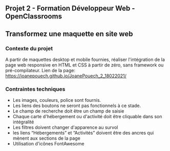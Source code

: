 ## Projet 2 - Formation Développeur Web - OpenClassrooms
## Transformez une maquette en site web

### Contexte du projet
A partir de maquettes desktop et mobile fournies, réaliser l'intégration de la page web responsive en HTML et CSS à partir de zéro, sans framework ou pré-compilateur.
Lien de la page: https://joanepouech.github.io/JoanePouech_2_18022021/

### Contraintes techniques
- Les images, couleurs, police sont fournis.
- Les liens des boutons ne seront pas fonctionnels à ce stade.
- Le champ de recherche doit être un champ de saisie
- Chaque carte d'hébergement ou d'activité doit être cliquable dans son intégralité
- Les filtres doivent changer d'apparence au survol
- les liens “Hébergements” et “Activités” doivent être des ancres qui mènent aux sections de la page
- Utilisation d'icônes FontAwesome

